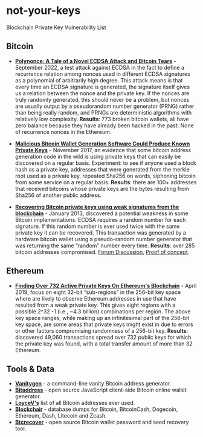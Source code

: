 # not-your-keys
Blockchain Private Key Vulnerability List

## Bitcoin

* **[Polynonce: A Tale of a Novel ECDSA Attack and Bitcoin Tears](https://research.kudelskisecurity.com/2023/03/06/polynonce-a-tale-of-a-novel-ecdsa-attack-and-bitcoin-tears/)** - September 2022, a test attack against ECDSA in the fact to define a recurrence relation among nonces used in different ECDSA signatures as a polynomial of arbitrarily high degree. This attack means is that every time an ECDSA signature is generated, the signature itself gives us a relation between the nonce and the private key. If the nonces are truly randomly generated, this should never be a problem, but nonces are usually output by a pseudorandom number generator (PRNG) rather than being really random, and PRNGs are deterministic algorithms with relatively low complexity. **Results**: 773 broken bitcoin wallets, all have zero balance because they have already been hacked in the past. None of recurrence nonces in the Ethereum.

* **[Malicious Bitcoin Wallet Generation Software Could Produce Known Private Keys](https://pastebin.com/jCDFcESz)** - November 2017, an evidence that some bitcoin address generation code in the wild is using private keys that can easily be discovered on a regular basis. Experiment: to see if anyone used a block hash as a private key, addresses that were generated from the merkle root used as a private key, repeated Sha256 on words, siphoning bitcoin from some service on a regular basis. **Results**: there are 100+ addresses that received bitcoins whose private keys are the bytes resulting from Sha256 of another public address.

* **[Recovering Bitcoin private keys using weak signatures from the blockchain](https://web.archive.org/web/20130314180507/http://www.nilsschneider.net/2013/01/28/recovering-bitcoin-private-keys.html)** - January 2013, discovered a potential weakness in some Bitcoin implementations. ECDSA requires a random number for each signature. If this random number is ever used twice with the same private key it can be recovered. This transaction was generated by a hardware bitcoin wallet using a pseudo-random number generator that was returning the same “random” number every time. **Results**: over 285 bitcoin addresses compromised. [Forum Discussion](https://bitcointalk.org/index.php?topic=581411.0), [Proof of concept](https://github.com/daedalus/bitcoin-recover-privkey).

## Ethereum

* **[Finding Over 732 Active Private Keys On Ethereum's Blockchain](https://www.ise.io/casestudies/ethercombing/)** - April 2019, focus on eight 32-bit “sub-regions” in the 256-bit key space where are likely to observe Ethereum addresses in use that have resulted from a weak private key. This gives eight regions with a possible 2^32 -1 (i.e., ~4.3 billion) combinations per region. The above key space ranges, while making up an infinitesimal part of the 256-bit key space, are some areas that private keys might exist in due to errors or other factors compromising randomness of a 256-bit key. **Results**: discovered 49,060 transactions spread over 732 public keys for which the private key was found, with a total transfer amount of more than 32 Ethereum.

## Tools & Data

* **[Vanitygen](https://github.com/samr7/vanitygen)** - a command-line vanity Bitcoin address generator.
* **[Bitaddress](https://www.bitaddress.org)** - open source JavaScript client-side Bitcoin online wallet generator.
* **[LoyceV's](https://bitcointalk.org/index.php?topic=5265993.0)** list of all Bitcoin addresses ever used.
* **[Blockchair](https://blockchair.com/dumps)** - database dumps for Bitcoin, BitcoinCash, Dogecoin, Ethereum, Dash, Litecoin and Zcash.
* **[Btcrecover](https://github.com/gurnec/btcrecover)** - open source Bitcoin wallet password and seed recovery tool.
